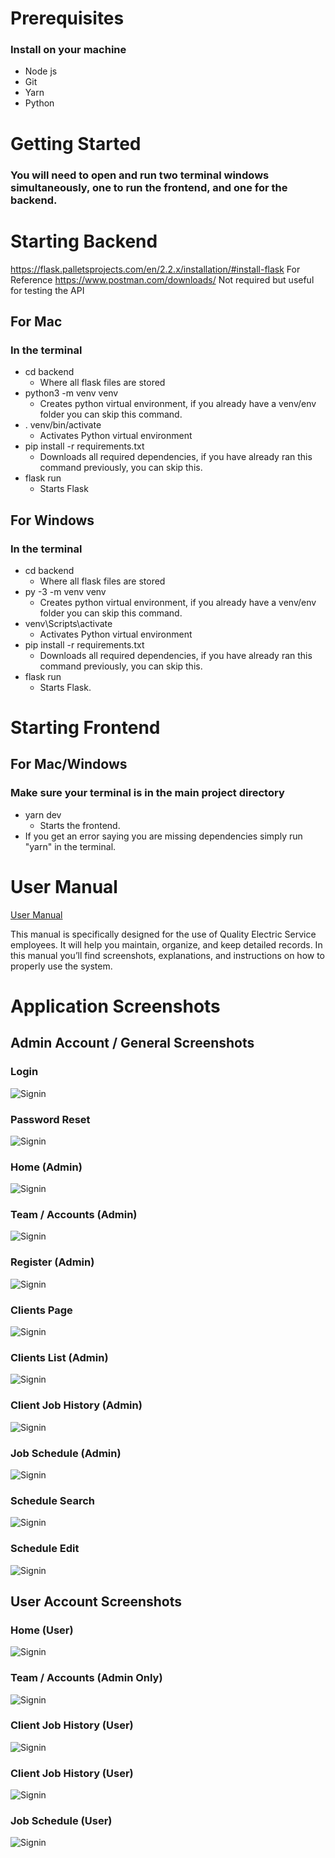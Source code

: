# Prerequisites

### Install on your machine

- Node js
- Git
- Yarn
- Python

# Getting Started

### You will need to open and run two terminal windows simultaneously, one to run the frontend, and one for the backend.

# Starting Backend

https://flask.palletsprojects.com/en/2.2.x/installation/#install-flask For Reference
https://www.postman.com/downloads/ Not required but useful for testing the API

## For Mac

### In the terminal

- cd backend
  - Where all flask files are stored
- python3 -m venv venv
  - Creates python virtual environment, if you already have a venv/env folder you can skip this command.
- . venv/bin/activate
  - Activates Python virtual environment
- pip install -r requirements.txt
  - Downloads all required dependencies, if you have already ran this command previously, you can skip this.
- flask run
  - Starts Flask

## For Windows

### In the terminal

- cd backend
  - Where all flask files are stored
- py -3 -m venv venv
  - Creates python virtual environment, if you already have a venv/env folder you can skip this command.
- venv\Scripts\activate
  - Activates Python virtual environment
- pip install -r requirements.txt
  - Downloads all required dependencies, if you have already ran this command previously, you can skip this.
- flask run
  - Starts Flask.

# Starting Frontend

## For Mac/Windows

### Make sure your terminal is in the main project directory

- yarn dev
  - Starts the frontend.
- If you get an error saying you are missing dependencies simply run "yarn" in the terminal.

# User Manual

[User Manual](./docs/UserManual.pdf)

This manual is specifically designed for the use of Quality Electric Service
employees. It will help you maintain, organize, and keep detailed records. In
this manual you’ll find screenshots, explanations, and instructions on how to
properly use the system.

# Application Screenshots

## Admin Account / General Screenshots

### Login

![Signin](./docs/screenshots/signin.png)

### Password Reset

![Signin](./docs/screenshots/reset.png)

### Home (Admin)

![Signin](./docs/screenshots/admin-home.png)

### Team / Accounts (Admin)

![Signin](./docs/screenshots/team.png)

### Register (Admin)

![Signin](./docs/screenshots/team-add.png)

### Clients Page

![Signin](./docs/screenshots/clients.png)

### Clients List (Admin)

![Signin](./docs/screenshots/client-list.png)

### Client Job History (Admin)

![Signin](./docs/screenshots/client-history.png)

### Job Schedule (Admin)

![Signin](./docs/screenshots/schedule-admin.png)

### Schedule Search

![Signin](./docs/screenshots/schedule-search.png)

### Schedule Edit

![Signin](./docs/screenshots/schedule-edit.png)

## User Account Screenshots

### Home (User)

![Signin](./docs/screenshots/user/user-home.png)

### Team / Accounts (Admin Only)

![Signin](./docs/screenshots/user/team-user.png)

### Client Job History (User)

![Signin](./docs/screenshots/user/clients-list.png)

### Client Job History (User)

![Signin](./docs/screenshots/user/client-history-user.png)

### Job Schedule (User)

![Signin](./docs/screenshots/user/schedule-user.png)
